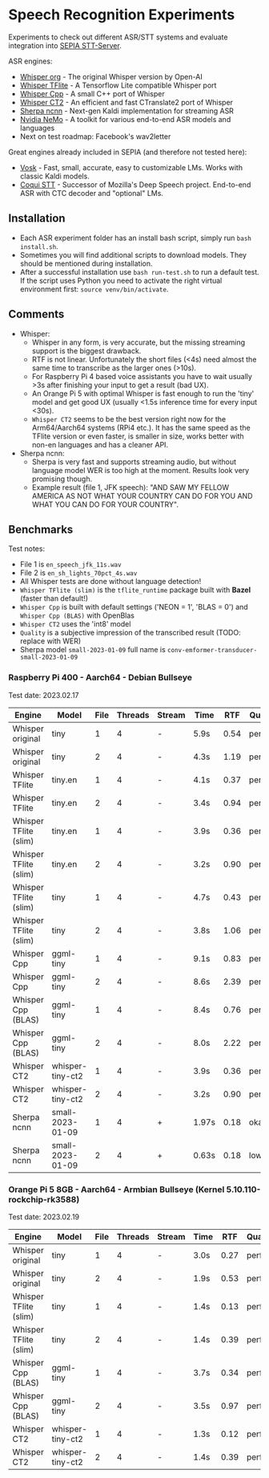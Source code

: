 # Speech Recognition Experiments

Experiments to check out different ASR/STT systems and evaluate integration into [SEPIA STT-Server](https://github.com/SEPIA-Framework/sepia-stt-server).  
  
ASR engines:
- [Whisper org](whisper-org) - The original Whisper version by Open-AI
- [Whisper TFlite](whisper-tflite) - A Tensorflow Lite compatible Whisper port
- [Whisper Cpp](whisper-cpp) - A small C++ port of Whisper
- [Whisper CT2](whisper-ct2) - An efficient and fast CTranslate2 port of Whisper
- [Sherpa ncnn](sherpa-ncnn) - Next-gen Kaldi implementation for streaming ASR
- [Nvidia NeMo](nvidia-nemo) - A toolkit for various end-to-end ASR models and languages
- Next on test roadmap: Facebook's wav2letter

Great engines already included in SEPIA (and therefore not tested here):
- [Vosk](https://github.com/alphacep/vosk-api) - Fast, small, accurate, easy to customizable LMs. Works with classic Kaldi models.
- [Coqui STT](https://github.com/coqui-ai/STT) - Successor of Mozilla's Deep Speech project. End-to-end ASR with CTC decoder and "optional" LMs.

## Installation

- Each ASR experiment folder has an install bash script, simply run `bash install.sh`.
- Sometimes you will find additional scripts to download models. They should be mentioned during installation.
- After a successful installation use `bash run-test.sh` to run a default test. If the script uses Python you need to activate the right virtual environment first: `source venv/bin/activate`.

## Comments

- Whisper:
  - Whisper in any form, is very accurate, but the missing streaming support is the biggest drawback.
  - RTF is not linear. Unfortunately the short files (<4s) need almost the same time to transcribe as the larger ones (>10s).
  - For Raspberry Pi 4 based voice assistants you have to wait usually >3s after finishing your input to get a result (bad UX).
  - An Orange Pi 5 with optimal Whisper is fast enough to run the 'tiny' model and get good UX (usually <1.5s inference time for every input <30s).
  - `Whisper CT2` seems to be the best version right now for the Arm64/Aarch64 systems (RPi4 etc.). It has the same speed as the TFlite version or even faster, is smaller in size, works better with non-en languages and has a cleaner API.
- Sherpa ncnn:
  - Sherpa is very fast and supports streaming audio, but without language model WER is too high at the moment. Results look very promising though.
  - Example result (file 1, JFK speech): "AND SAW MY FELLOW AMERICA AS NOT WHAT YOUR COUNTRY CAN DO FOR YOU AND WHAT YOU CAN DO FOR YOUR COUNTRY".

## Benchmarks

Test notes:
- File 1 is `en_speech_jfk_11s.wav`
- File 2 is `en_sh_lights_70pct_4s.wav`
- All Whisper tests are done without language detection!
- `Whisper TFlite (slim)` is the `tflite_runtime` package built with **Bazel** (faster than default!)
- `Whisper Cpp` is built with default settings ('NEON = 1', 'BLAS = 0') and `Whisper Cpp (BLAS)` with OpenBlas
- `Whisper CT2` uses the 'int8' model
- `Quality` is a subjective impression of the transcribed result (TODO: replace with WER)
- Sherpa model `small-2023-01-09` full name is `conv-emformer-transducer-small-2023-01-09`

### Raspberry Pi 400 - Aarch64 - Debian Bullseye

Test date: 2023.02.17

| Engine | Model | File | Threads | Stream | Time | RTF | Quality |
| ------ | ----- | ---- | ------- | ------ | ---- | --- | ------- |
| Whisper original | tiny | 1 | 4 | - | 5.9s | 0.54 | perfect |
| Whisper original | tiny | 2 | 4 | - | 4.3s | 1.19 | perfect |
| Whisper TFlite | tiny.en | 1 | 4 | - | 4.1s | 0.37 | perfect |
| Whisper TFlite | tiny.en | 2 | 4 | - | 3.4s | 0.94 | perfect |
| Whisper TFlite (slim) | tiny.en | 1 | 4 | - | 3.9s | 0.36 | perfect |
| Whisper TFlite (slim) | tiny.en | 2 | 4 | - | 3.2s | 0.90 | perfect |
| Whisper TFlite (slim) | tiny | 1 | 4 | - | 4.7s | 0.43 | perfect |
| Whisper TFlite (slim) | tiny | 2 | 4 | - | 3.8s | 1.06 | perfect |
| Whisper Cpp | ggml-tiny | 1 | 4 | - | 9.1s | 0.83 | perfect |
| Whisper Cpp | ggml-tiny | 2 | 4 | - | 8.6s | 2.39 | perfect |
| Whisper Cpp (BLAS) | ggml-tiny | 1 | 4 | - | 8.4s | 0.76 | perfect |
| Whisper Cpp (BLAS) | ggml-tiny | 2 | 4 | - | 8.0s | 2.22 | perfect |
| Whisper CT2 | whisper-tiny-ct2 | 1 | 4 | - | 3.9s | 0.36 | perfect |
| Whisper CT2 | whisper-tiny-ct2 | 2 | 4 | - | 3.2s | 0.90 | perfect |
| Sherpa ncnn | small-2023-01-09 | 1 | 4 | + | 1.97s | 0.18 | okayish |
| Sherpa ncnn | small-2023-01-09 | 2 | 4 | + | 0.63s | 0.18 | low |

### Orange Pi 5 8GB - Aarch64 - Armbian Bullseye (Kernel 5.10.110-rockchip-rk3588)

Test date: 2023.02.19

| Engine | Model | File | Threads | Stream | Time | RTF | Quality |
| ------ | ----- | ---- | ------- | ------ | ---- | --- | ------- |
| Whisper original | tiny | 1 | 4 | - | 3.0s | 0.27 | perfect |
| Whisper original | tiny | 2 | 4 | - | 1.9s | 0.53 | perfect |
| Whisper TFlite (slim) | tiny | 1 | 4 | - | 1.4s | 0.13 | perfect |
| Whisper TFlite (slim) | tiny | 2 | 4 | - | 1.4s | 0.39 | perfect |
| Whisper Cpp (BLAS) | ggml-tiny | 1 | 4 | - | 3.7s | 0.34 | perfect |
| Whisper Cpp (BLAS) | ggml-tiny | 2 | 4 | - | 3.5s | 0.97 | perfect |
| Whisper CT2 | whisper-tiny-ct2 | 1 | 4 | - | 1.3s | 0.12 | perfect |
| Whisper CT2 | whisper-tiny-ct2 | 2 | 4 | - | 1.4s | 0.39 | perfect |
